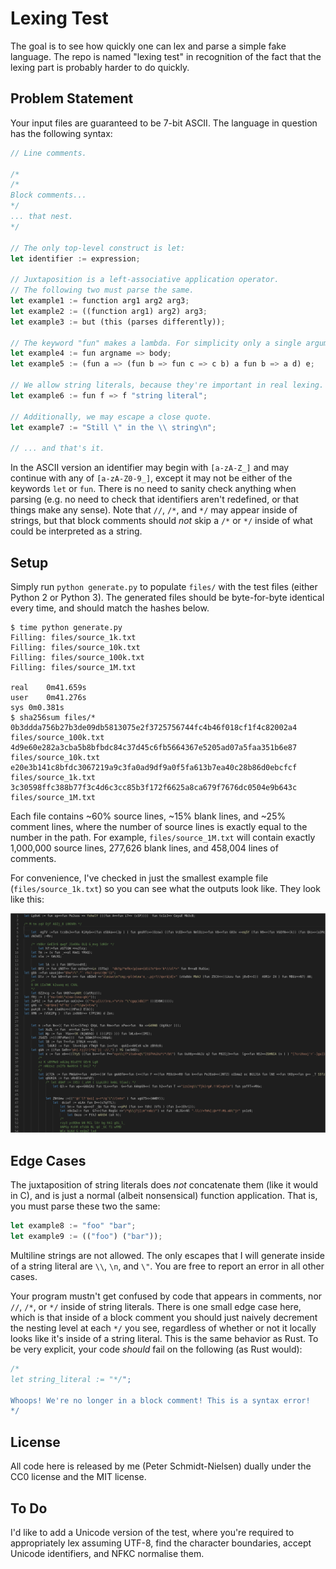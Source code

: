 Lexing Test
===========

The goal is to see how quickly one can lex and parse a simple fake language.
The repo is named "lexing test" in recognition of the fact that the lexing part is probably harder to do quickly.

Problem Statement
-----------------

Your input files are guaranteed to be 7-bit ASCII.
The language in question has the following syntax:
```rust
// Line comments.

/*
/*
Block comments...
*/
... that nest.
*/

// The only top-level construct is let:
let identifier := expression;

// Juxtaposition is a left-associative application operator.
// The following two must parse the same.
let example1 := function arg1 arg2 arg3;
let example2 := ((function arg1) arg2) arg3;
let example3 := but (this (parses differently));

// The keyword "fun" makes a lambda. For simplicity only a single argument is allowed.
let example4 := fun argname => body;
let example5 := (fun a => (fun b => fun c => c b) a fun b => a d) e;

// We allow string literals, because they're important in real lexing.
let example6 := fun f => f "string literal";

// Additionally, we may escape a close quote.
let example7 := "Still \" in the \\ string\n";

// ... and that's it.
```

In the ASCII version an identifier may begin with `[a-zA-Z_]` and may continue with any of `[a-zA-Z0-9_]`, except it may not be either of the keywords `let` or `fun`.
There is no need to sanity check anything when parsing (e.g. no need to check that identifiers aren't redefined, or that things make any sense).
Note that `//`, `/*`, and `*/` may appear inside of strings, but that block comments should *not* skip a `/*` or `*/` inside of what could be interpreted as a string.

Setup
-----

Simply run `python generate.py` to populate `files/` with the test files (either Python 2 or Python 3).
The generated files should be byte-for-byte identical every time, and should match the hashes below.

```
$ time python generate.py
Filling: files/source_1k.txt
Filling: files/source_10k.txt
Filling: files/source_100k.txt
Filling: files/source_1M.txt

real	0m41.659s
user	0m41.276s
sys	0m0.381s
$ sha256sum files/*
0b3ddda756b27b3de09db5813075e2f3725756744fc4b46f018cf1f4c82002a4  files/source_100k.txt
4d9e60e282a3cba5b8bfbdc84c37d45c6fb5664367e5205ad07a5faa351b6e87  files/source_10k.txt
e20e3b141c8bfdc3067219a9c3fa0ad9df9a0f5fa613b7ea40c28b86d0ebcfcf  files/source_1k.txt
3c30598ffc388b77f3c4d6c3cc85b3f172f6625a8ca679f7676dc0504e9b643c  files/source_1M.txt
```

Each file contains ~60% source lines, ~15% blank lines, and ~25% comment lines, where the number of source lines is exactly equal to the number in the path.
For example, `files/source_1M.txt` will contain exactly 1,000,000 source lines, 277,626 blank lines, and 458,004 lines of comments.

For convenience, I've checked in just the smallest example file (`files/source_1k.txt`) so you can see what the outputs look like.
They look like this:

<div align="center">
<img src="/static/screenshot.png"></img>
</div>


Edge Cases
----------

The juxtaposition of string literals does *not* concatenate them (like it would in C), and is just a normal (albeit nonsensical) function application.
That is, you must parse these two the same:
```rust
let example8 := "foo" "bar";
let example9 := (("foo") ("bar"));
```

Multiline strings are not allowed.
The only escapes that I will generate inside of a string literal are `\\`, `\n`, and `\"`.
You are free to report an error in all other cases.

Your program mustn't get confused by code that appears in comments, nor `//`, `/*`, or `*/` inside of string literals.
There is one small edge case here, which is that inside of a block comment you should just naively decrement the nesting level at each `*/` you see, regardless of whether or not it locally looks like it's inside of a string literal.
This is the same behavior as Rust.
To be very explicit, your code *should* fail on the following (as Rust would):
```rust
/*
let string_literal := "*/";

Whoops! We're no longer in a block comment! This is a syntax error!
*/
```

License
-------

All code here is released by me (Peter Schmidt-Nielsen) dually under the CC0 license and the MIT license.

To Do
-----

I'd like to add a Unicode version of the test, where you're required to appropriately lex assuming UTF-8, find the character boundaries, accept Unicode identifiers, and NFKC normalise them.

